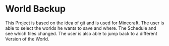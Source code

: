 # World Backup
This Project is based on the idea of git and is used for Minecraft. The user is able to select the worlds he wants to save and where. The Schedule and see which files changed. The user is also able to jump back to a different Version of the World.
